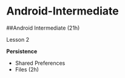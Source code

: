 # Android-Intermediate
##Android Intermediate (21h)
	 
Lesson 2

**Persistence**

- Shared Preferences 
- Files (2h)
